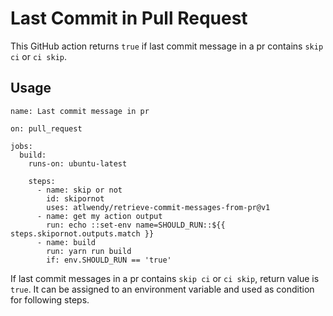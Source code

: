 # Last Commit in Pull Request

This GitHub action returns `true` if last commit message in a pr contains `skip ci` or `ci skip`.

## Usage

```
name: Last commit message in pr

on: pull_request

jobs:
  build:
    runs-on: ubuntu-latest

    steps:
      - name: skip or not
        id: skipornot
        uses: atlwendy/retrieve-commit-messages-from-pr@v1
      - name: get my action output
        run: echo ::set-env name=SHOULD_RUN::${{ steps.skipornot.outputs.match }}
      - name: build
        run: yarn run build
        if: env.SHOULD_RUN == 'true'

```
If last commit messages in a pr contains `skip ci` or `ci skip`, return value is `true`. It can be assigned to an environment variable and used as condition for following steps.